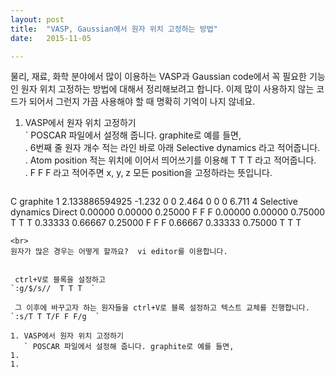 ```yaml
---
layout: post
title:  "VASP, Gaussian에서 원자 위치 고정하는 방법"
date:   2015-11-05

---
```



물리, 재료, 화학 분야에서 많이 이용하는 VASP과 Gaussian code에서 꼭 필요한 기능인 원자 위치 고정하는 방법에 대해서 정리해보려고 합니다. 이제 많이 사용하지 않는 코드가 되어서 그런지 가끔 사용해야 할 때 명확히 기억이 나지 않네요.  
  
1. VASP에서 원자 위치 고정하기  
   ` POSCAR 파일에서 설정해 줍니다. graphite로 예를 들면,  
   . 6번째 줄 원자 개수 적는 라인 바로 아래 Selective dynamics 라고 적어줍니다.  
   . Atom position 적는 위치에 이어서 띄어쓰기를 이용해 T T T 라고 적어줍니다.  
   . F F F 라고 적어주면 x, y, z 모든 position을 고정하라는 뜻입니다.
   
   ```
C graphite
1
2.133886594925 -1.232 0
0 2.464 0
0 0 6.711
4
Selective dynamics
Direct
0.00000 0.00000 0.25000   F F F
0.00000 0.00000 0.75000   T T T
0.33333 0.66667 0.25000   F F F
0.66667 0.33333 0.75000   T T T
```  
<br>
원자가 많은 경우는 어떻게 할까요?  vi editor를 이용합니다.  


 ctrl+V로 블록을 설정하고  
`:g/$/s//  T T T  `
  
 그 이후에 바꾸고자 하는 원자들을 ctrl+V로 블록 설정하고 텍스트 교체를 진행합니다.  
`:s/T T T/F F F/g  `  

1. VASP에서 원자 위치 고정하기  
   ` POSCAR 파일에서 설정해 줍니다. graphite로 예를 들면,  
1.  
1.
